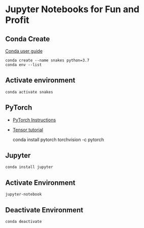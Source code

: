 # Jupyter Notebooks for Fun and Profit

## Conda Create

[Conda user guide](https://conda.io/projects/conda/en/latest/user-guide/getting-started.html#managing-python)

    conda create --name snakes python=3.7
    conda env --list

## Activate environment

    conda activate snakes

## PyTorch
* [PyTorch Instructions](https://pytorch.org/get-started/locally/)
* [Tensor tutorial](https://pytorch.org/tutorials/beginner/blitz/tensor_tutorial.html#sphx-glr-beginner-blitz-tensor-tutorial-py)

    conda install pytorch torchvision -c pytorch

## Jupyter

    conda install jupyter

## Activate Environment

    jupyter-notebook

## Deactivate Environment

    conda deactivate
